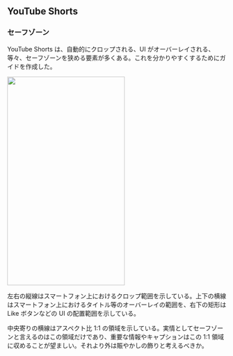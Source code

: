 ## YouTube Shorts

### セーフゾーン

YouTube Shorts は、自動的にクロップされる、UI がオーバーレイされる、等々、セーフゾーンを狭める要素が多くある。これを分かりやすくするためにガイドを作成した。

<img src="https://github.com/keijiro/Memo/assets/343936/d3ae727b-1fa7-4415-86f3-32a665731847" width="270" height="480" />

左右の縦線はスマートフォン上におけるクロップ範囲を示している。上下の横線はスマートフォン上におけるタイトル等のオーバーレイの範囲を、右下の矩形は Like ボタンなどの UI の配置範囲を示している。

中央寄りの横線はアスペクト比 1:1 の領域を示している。実情としてセーフゾーンと言えるのはこの領域だけであり、重要な情報やキャプションはこの 1:1 領域に収めることが望ましい。それより外は賑やかしの飾りと考えるべきか。

